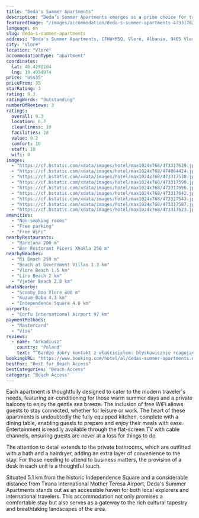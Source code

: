 ```yaml
---
title: "Deda's Summer Apartments"
description: "Deda's Summer Apartments emerges as a prime choice for travelers seeking comfort and convenience mere steps away from Ri Beach."
featuredImage: "/images/accommodation/deda-s-summer-apartments-473317629.jpg"
language: en
slug: deda-s-summer-apartments
address: "Deda's Summer Apartments, CFHW+M5Q, Vlorë, Albania, 9405 Vlorë, Albania"
city: "Vlorë"
location: "Vlorë"
accommodationType: "apartment"
coordinates:
  lat: 40.4292104
  lng: 19.4954974
price: "US$35"
priceFrom: 35
starRating: 3
rating: 9.3
ratingWords: "Outstanding"
numberOfReviews: 3
ratings:
  overall: 9.3
  location: 6.7
  cleanliness: 10
  facilities: 10
  value: 9.2
  comfort: 10
  staff: 10
  wifi: 0
images:
  - "https://cf.bstatic.com/xdata/images/hotel/max1024x768/473317629.jpg?k=9b5db3047476c551de55fcebf66359e9507b02fcd85ae575326ac1c53400f005&o=&hp=1"
  - "https://cf.bstatic.com/xdata/images/hotel/max1024x768/474064424.jpg?k=30cd63bd54530196f9aa8175e467f8804dcc275634e62cdd236316a061adf504&o=&hp=1"
  - "https://cf.bstatic.com/xdata/images/hotel/max1024x768/473317538.jpg?k=729b1fae904aa7b3d7e1d18eb7c29382bdd5be4ce88a9c39ed0a44d2dbae7ed1&o=&hp=1"
  - "https://cf.bstatic.com/xdata/images/hotel/max1024x768/473317590.jpg?k=0a690dfdbefe9d60b62981d5ae38d27ee7db9155d9dab05e34a7c9d34a679773&o=&hp=1"
  - "https://cf.bstatic.com/xdata/images/hotel/max1024x768/473317666.jpg?k=31d3c925dfde1049cfea053c0d4e703f4ac4846250d58f3ac5d5e02b05fc208b&o=&hp=1"
  - "https://cf.bstatic.com/xdata/images/hotel/max1024x768/473317642.jpg?k=09bd546e7f820772c2bcf9de68320e3adb6b6f41063f882d5212618c09f23d7d&o=&hp=1"
  - "https://cf.bstatic.com/xdata/images/hotel/max1024x768/473317543.jpg?k=4d21d7befe0aa967edfc186f8de3d191c8a1d9754a93d50e2d930dc93ac36f6f&o=&hp=1"
  - "https://cf.bstatic.com/xdata/images/hotel/max1024x768/473317587.jpg?k=1ba53e465c186b04b170b30d7e28c6ab889e9defad948f3bf4bf0c77c0a19475&o=&hp=1"
  - "https://cf.bstatic.com/xdata/images/hotel/max1024x768/473317623.jpg?k=df96be2cc4f5ecb20a6b1a67e3e36d453b4c5a5322f13fbc0b35ac5c9ec159a0&o=&hp=1"
amenities:
  - "Non-smoking rooms"
  - "Free parking"
  - "Free WiFi"
nearbyRestaurants:
  - "Mareluna 200 m"
  - "Bar Restorant Piceri Xhokla 250 m"
nearbyBeaches:
  - "Ri Beach 250 m"
  - "Beach at Government Villas 1.3 km"
  - "Vlore Beach 1.5 km"
  - "Liro Beach 2 km"
  - "Vjetër Beach 2.8 km"
whatsNearby:
  - "Scooby Doo Vlore 800 m"
  - "Kuzum Baba 4.3 km"
  - "Independence Square 4.6 km"
airports:
  - "Corfu International Airport 97 km"
paymentMethods:
  - "Mastercard"
  - "Visa"
reviews:
  - name: "Arkadiusz"
    country: "Poland"
    text: "“Bardzo dobry kontakt z właścicielem: błyskawicznie reagujący , życzliwy i bezproblemowy. Blisko morze, sklep, piekarnia...Nie słychać zgiełku z całodobowego życia Vlory. Nam nie zależało na ścisłym oraz obleganym centrum . Byliśmy też ...”"
bookingURL: "https://www.booking.com/hotel/al/dedas-summer-apartments.en-gb.html?aid=8035640"
bestFor: "Best for Beach Access"
bestCategories: "Beach Access"
category: "Beach Access"
---
```


Each apartment is thoughtfully designed to cater to the modern traveler's needs, featuring air-conditioning for those warm summer days and a private balcony to enjoy the gentle sea breeze. The inclusion of free WiFi allows guests to stay connected, whether for leisure or work. The heart of these apartments is undoubtedly the fully equipped kitchen, complete with a dining table, enabling guests to prepare and enjoy their meals with ease. Entertainment is readily available through the flat-screen TV with cable channels, ensuring guests are never at a loss for things to do.

The attention to detail extends to the private bathrooms, which are outfitted with a bath and a hairdryer, adding an extra layer of convenience to the stay. For those needing to attend to business matters, the provision of a desk in each unit is a thoughtful touch.

Situated 5.1 km from the historic Independence Square and a considerable distance from Tirana International Mother Teresa Airport, Deda's Summer Apartments stands out as an accessible haven for both local explorers and international travelers. This accommodation not only promises a comfortable stay but also serves as a gateway to the rich cultural tapestry and breathtaking landscapes of the area.